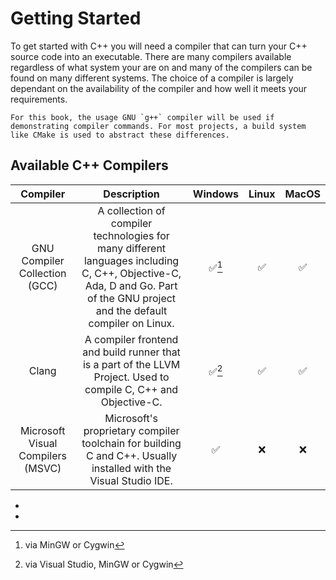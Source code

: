 # Getting Started

To get started with C++ you will need a compiler that can turn your C++ source code into an executable. There are many compilers available regardless of what system your are on and many of the compilers can be found on many different systems. The choice of a compiler is largely dependant on the availability of the compiler and how well it meets your requirements.

```admonish info
For this book, the usage GNU `g++` compiler will be used if demonstrating compiler commands. For most projects, a build system like CMake is used to abstract these differences.
```

## Available C++ Compilers

|              Compiler             |                                                                                 Description                                                                                 | Windows | Linux | MacOS |
|:---------------------------------:|:---------------------------------------------------------------------------------------------------------------------------------------------------------------------------:|:-------:|:-----:|:-----:|
|   GNU Compiler Collection (GCC)   | A collection of compiler technologies for many different languages including C, C++, Objective-C, Ada, D and Go. Part of the GNU project and the default compiler on Linux. |  ✅[^1]  |   ✅   |   ✅   |
|               Clang               |                               A compiler frontend and build runner that is a part of the LLVM Project. Used to compile C, C++ and Objective-C.                              |  ✅[^2]  |   ✅   |   ✅   |
| Microsoft Visual Compilers (MSVC) |                               Microsoft's proprietary compiler toolchain for building C and C++. Usually installed with the Visual Studio IDE.                              |    ✅    |   ❌   |   ❌   |

<!-- ```admonish warning
This table is incomplete.
``` -->

- [^1]: via MinGW or Cygwin
- [^2]: via Visual Studio, MinGW or Cygwin
